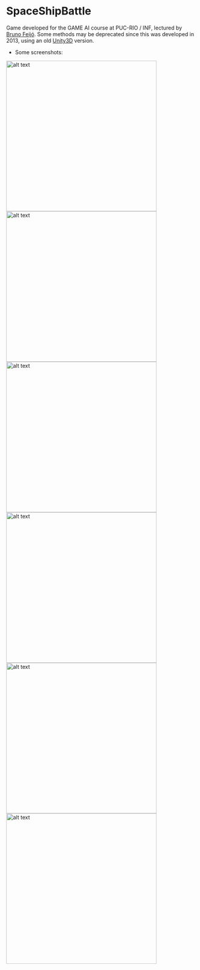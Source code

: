 # SpaceShipBattle
Game developed for the GAME AI course at PUC-RIO / INF, lectured by [Bruno Feijó](http://www.icad.puc-rio.br/courses/).
Some methods may be deprecated since this was developed in 2013, using an old [Unity3D](https://unity3d.com) version.


- Some screenshots:

<img src="https://github.com/paulaceccon/SpaceShipBattle/blob/master/Screenshots/ss1.png" alt="alt text" width="400">
<img src="https://github.com/paulaceccon/SpaceShipBattle/blob/master/Screenshots/ss2.png" alt="alt text" width="400">
<img src="https://github.com/paulaceccon/SpaceShipBattle/blob/master/Screenshots/ss3.png" alt="alt text" width="400">
<img src="https://github.com/paulaceccon/SpaceShipBattle/blob/master/Screenshots/ss4.png" alt="alt text" width="400">
<img src="https://github.com/paulaceccon/SpaceShipBattle/blob/master/Screenshots/ss5.png" alt="alt text" width="400">
<img src="https://github.com/paulaceccon/SpaceShipBattle/blob/master/Screenshots/ss6.png" alt="alt text" width="400">


